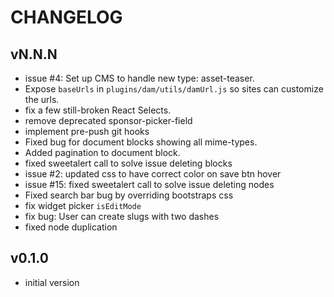# CHANGELOG


## vN.N.N
* issue #4: Set up CMS to handle new type: asset-teaser.
* Expose `baseUrls` in `plugins/dam/utils/damUrl.js` so sites can customize the urls.
* fix a few still-broken React Selects.
* remove deprecated sponsor-picker-field
* implement pre-push git hooks
* Fixed bug for document blocks showing all mime-types.
* Added pagination to document block.
* fixed sweetalert call to solve issue deleting blocks
* issue #2: updated css to have correct color on save btn hover
* issue #15: fixed sweetalert call to solve issue deleting nodes
* Fixed search bar bug by overriding bootstraps css
* fix widget picker `isEditMode`
* fix bug: User can create slugs with two dashes
* fixed node duplication


## v0.1.0
* initial version
